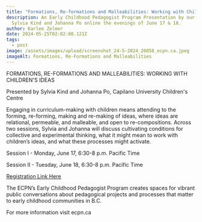 ```yaml
---
title: "Formations, Re-formations and Malleabilities: Working with Children's Ideas"
description: An Early Childhood Pedagogist Program Presentation by our friends
  Sylvia Kind and Johanna Po online the evenings of June 17 & 18.
author: Karlee Zelmer
date: 2024-05-25T02:02:08.121Z
tags:
  - post
image: /assets/images/upload/screenshot_24-5-2024_20058_ecpn.ca.jpeg
imageAlt: Formations, Re-Formations and Malleabilities
---
```

FORMATIONS, RE-FORMATIONS AND MALLEABILITIES: WORKING WITH CHILDREN'S IDEAS

Presented by Sylvia Kind and Johanna Po, Capilano University Children's Centre

Engaging in curriculum-making with children means attending to the forming, re-forming, making and re-making of ideas, where ideas are relational, permeable, and malleable, and open to re-compositions. Across two sessions, Sylvia and Johanna will discuss cultivating conditions for collective and experimental thinking, what it might mean to work with children’s ideas, and what these processes might activate.

Session I - Monday, June 17, 6:30-8 p.m. Pacific Time

Session II - Tuesday, June 18, 6:30-8 p.m. Pacific Time

[Registration Link Here](https://us06web.zoom.us/webinar/register/WN_XHLdpaltTxOP1YDTjTzd4g#/registration)

The ECPN’s Early Childhood Pedagogist Program creates spaces for vibrant public conversations about pedagogical projects and processes that matter to early childhood communities in B.C. 

For more information visit ecpn.ca